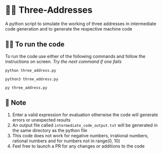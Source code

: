 # 👩‍💻 Three-Addresses
A python script to simulate the working of three addresses in intermediate code generation and to generate the respective machine code

## 🏃‍♂️ To run the code
To run the code use either of the following commands and follow the instructions on screen. *Try the next command if one fails*

```terminal
python three_address.py
```

```terminal
python3 three_address.py
```

```terminal
py three_address.py
```

## 📝 Note
1. Enter a valid expression for evaluation otherwise the code will generate errors or unexpected results
2. An output file called ```intermediate_code_output.txt``` will be generated in the same directory as the python file
3. This code does not work for negative numbers, irrational numbers, rational numbers and for numbers not in range(0, 10)
4. Feel free to launch a PR for any changes or additions to the code
